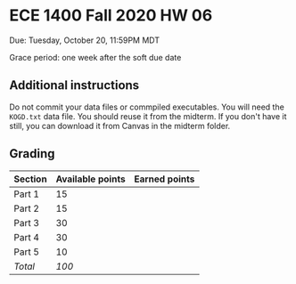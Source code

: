 # ECE 1400 Fall 2020 HW 06

Due:  Tuesday, October 20, 11:59PM MDT

Grace period:  one week after the soft due date

## Additional instructions

Do not commit your data files or commpiled executables.  You will need the `KOGD.txt` data file.  You should reuse it from the midterm.  If you don't have it still, you can download it from Canvas in the midterm folder.  

## Grading

| Section  | Available points  | Earned points  | 
|---|---|---|
|  Part 1 | 15 |   |  
|  Part 2 | 15 |   |
|  Part 3 | 30 |   |  
|  Part 4 | 30 |   |  
|  Part 5 | 10 |   |
| *Total*  | *100* |   |
